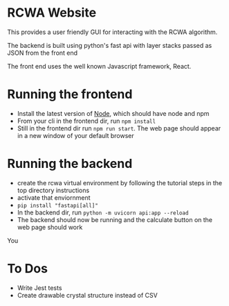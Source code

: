 # RCWA Website

This provides a user friendly GUI for interacting with the RCWA algorithm.

The backend is built using python's fast api with layer stacks passed as JSON from the front end

The front end uses the well known Javascript framework, React.

# Running the frontend

- Install the latest version of [Node](https://nodejs.org/en/), which should have node and npm
- From your cli in the frontend dir, run `npm install`
- Still in the frontend dir run `npm run start`. The web page should appear in a new window of your default browser

# Running the backend

- create the rcwa virtual environment by following the tutorial steps in the top directory instructions
- activate that enviornment
- `pip install "fastapi[all]"`
- In the backend dir, run `python -m uvicorn api:app --reload` 
- The backend should now be running and the calculate button on the web page should work

You

# To Dos
- Write Jest tests
- Create drawable crystal structure instead of CSV
